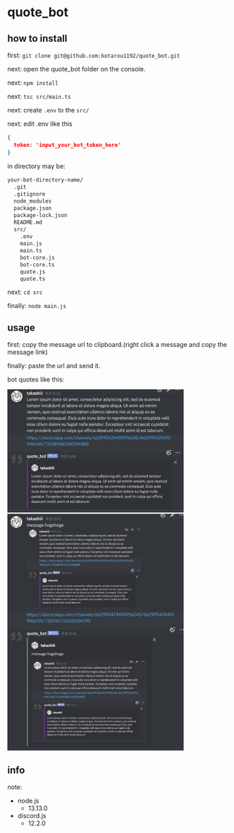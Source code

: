 # quote_bot
## how to install
first: `git clone git@github.com:kotarou1192/quote_bot.git`

next: open the quote_bot folder on the console.

next: `npm install`

next: `tsc src/main.ts`

next: create `.env` to the `src/`

next: edit .env like this
  ```json
  {
    token: 'input_your_bot_token_here'
  }
  ```

in directory may be:

```
your-bot-directory-name/
  .git
  .gitignore
  node_modules
  package.json
  package-lock.json
  README.md
  src/
    .env
    main.js
    main.ts
    bot-core.js
    bot-core.ts
    quote.js
    quote.ts
```

next: `cd src`

finally: `node main.js`

## usage

first: copy the message url to clipboard.(right click a message and copy the message link)

finally: paste the url and send it.

bot quotes like this:

<img src="https://github.com/kotarou1192/quote_bot/blob/master/pic/quote_strings.png" width="400">

<img src="https://github.com/kotarou1192/quote_bot/blob/master/pic/quote_image.png" width="400">

## info

note:
- node.js
  - 13.13.0
- discord.js
  - 12.2.0
